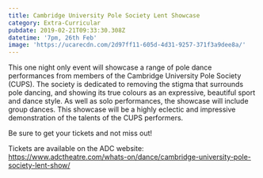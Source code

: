 ```yaml
---
title: Cambridge University Pole Society Lent Showcase
category: Extra-Curricular
pubdate: 2019-02-21T09:33:30.308Z
datetime: '7pm, 26th Feb'
image: 'https://ucarecdn.com/2d97ff11-605d-4d31-9257-371f3a9dee8a/'
---
```

This one night only event will showcase a range of pole dance performances from members of the Cambridge University Pole Society (CUPS). The society is dedicated to removing the stigma that surrounds pole dancing, and showing its true colours as an expressive, beautiful sport and dance style. As well as solo performances, the showcase will include group dances. This showcase will be a highly eclectic and impressive demonstration of the talents of the CUPS performers.

Be sure to get your tickets and not miss out!

Tickets are available on the ADC website: https://www.adctheatre.com/whats-on/dance/cambridge-university-pole-society-lent-show/

